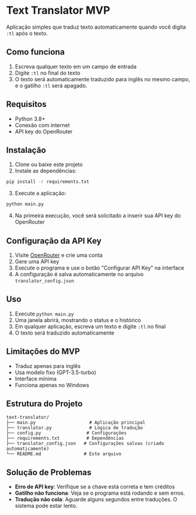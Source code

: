 # Text Translator MVP

Aplicação simples que traduz texto automaticamente quando você digita `:tl` após o texto.

## Como funciona

1. Escreva qualquer texto em um campo de entrada
2. Digite `:tl` no final do texto
3. O texto será automaticamente traduzido para inglês no mesmo campo, e o gatilho `:tl` será apagado.

## Requisitos

- Python 3.8+
- Conexão com internet
- API key do OpenRouter

## Instalação

1. Clone ou baixe este projeto
2. Instale as dependências:

```bash
pip install -r requirements.txt
```

3. Execute a aplicação:

```bash
python main.py
```

4. Na primeira execução, você será solicitado a inserir sua API key do OpenRouter

## Configuração da API Key

1. Visite [OpenRouter](https://openrouter.ai/) e crie uma conta
2. Gere uma API key
3. Execute o programa e use o botão "Configurar API Key" na interface
4. A configuração é salva automaticamente no arquivo `translator_config.json`

## Uso

1. Execute `python main.py`
2. Uma janela abrirá, mostrando o status e o histórico
3. Em qualquer aplicação, escreva um texto e digite `:tl` no final
4. O texto será traduzido automaticamente

## Limitações do MVP

- Traduz apenas para inglês
- Usa modelo fixo (GPT-3.5-turbo)
- Interface mínima
- Funciona apenas no Windows

## Estrutura do Projeto

```
text-translator/
├── main.py                    # Aplicação principal
├── translator.py              # Lógica de tradução
├── config.py                 # Configurações
├── requirements.txt          # Dependências
├── translator_config.json   # Configurações salvas (criado automaticamente)
└── README.md                # Este arquivo
```

## Solução de Problemas

- **Erro de API key**: Verifique se a chave está correta e tem créditos
- **Gatilho não funciona**: Veja se o programa está rodando e sem erros.
- **Tradução não cola**: Aguarde alguns segundos entre traduções. O sistema pode estar lento.
